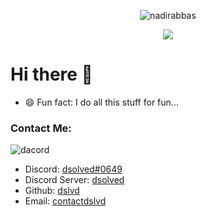<p align="center"> <img src="https://komarev.com/ghpvc/?username=dslvd&label=Profile%20views&color=0e75b6&style=flat" alt="nadirabbas" /> </p>

<center><img src="https://capsule-render.vercel.app/api?type=waving&color=gradient&height=200&section=header&text=dslvd&fontSize=50&fontAlignY=35&animation=twinkling&fontColor=gradient" /></center>

# Hi there 👋

- 😄 Fun fact: I do all this stuff for fun...


### Contact Me:

![dacord](https://discord.c99.nl/widget/theme-4/713573570617278564.png)

- Discord: [dsolved#0649](https://discord.com/users/713573570617278564)
- Discord Server: [dsolved](https://discord.gg/8zhz9SnTT9)
- Github: [dslvd](https://github.com/dslvd)
- Email: [contactdslvd](mailto:contactdslvd@gmail.com) 

<!--
**dslvd/dslvd** is a ✨ _special_ ✨ repository because its `README.md` (this file) appears on your GitHub profile.

Here are some ideas to get you started:

- 🔭 I’m currently working on ...
- 🌱 I’m currently learning ...
- 👯 I’m looking to collaborate on ...
- 🤔 I’m looking for help with ...
- 💬 Ask me about ...
- 📫 How to reach me: ...
- 😄 Pronouns: ...
- ⚡ Fun fact: ...
-->
